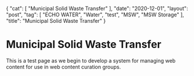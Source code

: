 {
   "cat": [
      "Municipal Solid Waste Transfer"
   ],
   "date": "2020-12-01",
   "layout": "post",
   "tag": [
      "ECHO WATER",
      "Water",
      "test",
      "MSW",
      "MSW Storage"
   ],
   "title": "Municipal Solid Waste Transfer"
}


Municipal Solid Waste Transfer
=============================================

This is a test page as we begin to develop a system for managing web content for use in web content curation groups.

